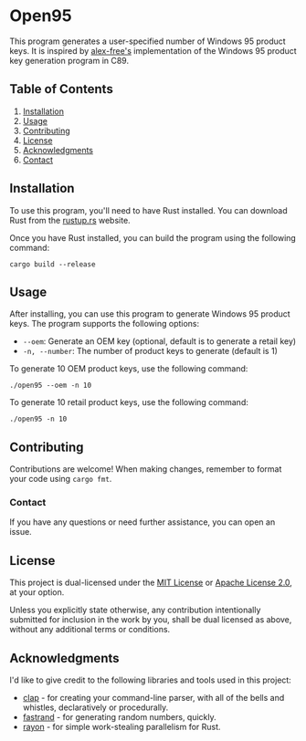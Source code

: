 # Open95

This program generates a user-specified number of Windows 95 product keys. It is inspired by [alex-free's](https://github.com/alex-free/open95keygen) implementation of the Windows 95 product key generation program in C89.

## Table of Contents

1. [Installation](#installation)
2. [Usage](#usage)
3. [Contributing](#contributing)
4. [License](#license)
5. [Acknowledgments](#acknowledgments)
6. [Contact](#contact)

## Installation

To use this program, you'll need to have Rust installed. You can download Rust from the [rustup.rs](https://rustup.rs/) website.

Once you have Rust installed, you can build the program using the following command:

```console
cargo build --release
```

## Usage

After installing, you can use this program to generate Windows 95 product keys. The program supports the following options:

- `--oem`: Generate an OEM key (optional, default is to generate a retail key)
- `-n, --number`: The number of product keys to generate (default is 1)

To generate 10 OEM product keys, use the following command:

```console
./open95 --oem -n 10
```

To generate 10 retail product keys, use the following command:

```console
./open95 -n 10
```

## Contributing

Contributions are welcome! When making changes, remember to format your code using `cargo fmt`.

### Contact

If you have any questions or need further assistance, you can open an issue.

## License

This project is dual-licensed under the [MIT License](LICENSE_MIT.md) or [Apache License 2.0](LICENSE_APACHE.md), at your option.

Unless you explicitly state otherwise, any contribution intentionally submitted for inclusion in the work by you, shall be dual licensed as above, without any additional terms or conditions.

## Acknowledgments

I'd like to give credit to the following libraries and tools used in this project:

- [clap](https://crates.io/crates/clap) - for creating your command-line parser, with all of the bells and whistles, declaratively or procedurally.
- [fastrand](https://crates.io/crates/fastrand) - for generating random numbers, quickly.
- [rayon](https://crates.io/crates/rayon) - for simple work-stealing parallelism for Rust.
